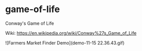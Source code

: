 # game-of-life
Conway's Game of Life

Wiki: https://en.wikipedia.org/wiki/Conway%27s_Game_of_Life

![Farmers Market Finder Demo](demo-11-15 22.36.43.gif)

